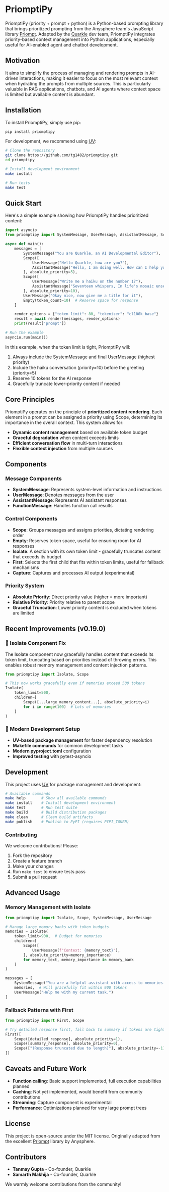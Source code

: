 # PriomptiPy

PriomptiPy (priority + prompt + python) is a Python-based prompting library that brings prioritized prompting from the Anysphere team's JavaScript library [Priompt](https://github.com/anysphere/priompt). Adapted by the [Quarkle](https://quarkle.ai) dev team, PriomptiPy integrates priority-based context management into Python applications, especially useful for AI-enabled agent and chatbot development.

## Motivation

It aims to simplify the process of managing and rendering prompts in AI-driven interactions, making it easier to focus on the most relevant context when hydrating the prompts from multiple sources. This is particularly valuable in RAG applications, chatbots, and AI agents where context space is limited but available content is abundant.

## Installation

To install PriomptiPy, simply use pip:

```bash
pip install priomptipy
```

For development, we recommend using [UV](https://github.com/astral-sh/uv):

```bash
# Clone the repository
git clone https://github.com/tg1482/priomptipy.git
cd priomptipy

# Install development environment
make install

# Run tests
make test
```

## Quick Start

Here's a simple example showing how PriomptiPy handles prioritized content:

```python
import asyncio
from priomptipy import SystemMessage, UserMessage, AssistantMessage, Scope, Empty, render

async def main():
    messages = [
        SystemMessage("You are Quarkle, an AI Developmental Editor"),
        Scope([
            UserMessage("Hello Quarkle, how are you?"),
            AssistantMessage("Hello, I am doing well. How can I help you?")
        ], absolute_priority=5),
        Scope([
            UserMessage("Write me a haiku on the number 17"),
            AssistantMessage("Seventeen whispers, In life's mosaic unseen, Quiet steps of time.")
        ], absolute_priority=10),
        UserMessage("Okay nice, now give me a title for it"),
        Empty(token_count=10)  # Reserve space for response
    ]

    render_options = {"token_limit": 80, "tokenizer": "cl100k_base"}
    result = await render(messages, render_options)
    print(result['prompt'])

# Run the example
asyncio.run(main())
```

In this example, when the token limit is tight, PriomptiPy will:

1. Always include the SystemMessage and final UserMessage (highest priority)
2. Include the haiku conversation (priority=10) before the greeting (priority=5)
3. Reserve 10 tokens for the AI response
4. Gracefully truncate lower-priority content if needed

## Core Principles

PriomptiPy operates on the principle of **prioritized content rendering**. Each element in a prompt can be assigned a priority using Scope, determining its importance in the overall context. This system allows for:

- **Dynamic content management** based on available token budget
- **Graceful degradation** when content exceeds limits
- **Efficient conversation flow** in multi-turn interactions
- **Flexible context injection** from multiple sources

## Components

### Message Components

- **SystemMessage**: Represents system-level information and instructions
- **UserMessage**: Denotes messages from the user
- **AssistantMessage**: Represents AI assistant responses
- **FunctionMessage**: Handles function call results

### Control Components

- **Scope**: Groups messages and assigns priorities, dictating rendering order
- **Empty**: Reserves token space, useful for ensuring room for AI responses
- **Isolate**: A section with its own token limit - gracefully truncates content that exceeds its budget
- **First**: Selects the first child that fits within token limits, useful for fallback mechanisms
- **Capture**: Captures and processes AI output (experimental)

### Priority System

- **Absolute Priority**: Direct priority value (higher = more important)
- **Relative Priority**: Priority relative to parent scope
- **Graceful Truncation**: Lower priority content is excluded when tokens are limited

## Recent Improvements (v0.19.0)

### 🎯 Isolate Component Fix

The Isolate component now gracefully handles content that exceeds its token limit, truncating based on priorities instead of throwing errors. This enables robust memory management and content injection patterns.

```python
from priomptipy import Isolate, Scope

# This now works gracefully even if memories exceed 500 tokens
Isolate(
    token_limit=500,
    children=[
        Scope([...large_memory_content...], absolute_priority=i)
        for i in range(100)  # Lots of memories
    ]
)
```

### 🚀 Modern Development Setup

- **UV-based package management** for faster dependency resolution
- **Makefile commands** for common development tasks
- **Modern pyproject.toml** configuration
- **Improved testing** with pytest-asyncio

## Development

This project uses [UV](https://github.com/astral-sh/uv) for package management and development:

```bash
# Available commands
make help       # Show all available commands
make install    # Install development environment
make test       # Run test suite
make build      # Build distribution packages
make clean      # Clean build artifacts
make publish    # Publish to PyPI (requires PYPI_TOKEN)
```

### Contributing

We welcome contributions! Please:

1. Fork the repository
2. Create a feature branch
3. Make your changes
4. Run `make test` to ensure tests pass
5. Submit a pull request

## Advanced Usage

### Memory Management with Isolate

```python
from priomptipy import Isolate, Scope, SystemMessage, UserMessage

# Manage large memory banks with token budgets
memories = Isolate(
    token_limit=900,  # Budget for memories
    children=[
        Scope([
            UserMessage(f"Context: {memory_text}"),
        ], absolute_priority=memory_importance)
        for memory_text, memory_importance in memory_bank
    ]
)

messages = [
    SystemMessage("You are a helpful assistant with access to memories."),
    memories,  # Will gracefully fit within 900 tokens
    UserMessage("Help me with my current task.")
]
```

### Fallback Patterns with First

```python
from priomptipy import First, Scope

# Try detailed response first, fall back to summary if tokens are tight
First([
    Scope([detailed_response], absolute_priority=1),
    Scope([summary_response], absolute_priority=0),
    Scope(["(Response truncated due to length)"], absolute_priority=-1)
])
```

## Caveats and Future Work

- **Function calling**: Basic support implemented, full execution capabilities planned
- **Caching**: Not yet implemented, would benefit from community contributions
- **Streaming**: Capture component is experimental
- **Performance**: Optimizations planned for very large prompt trees

## License

This project is open-source under the MIT license. Originally adapted from the excellent [Priompt](https://github.com/anysphere/priompt) library by Anysphere.

## Contributors

- **Tanmay Gupta** - Co-founder, Quarkle
- **Samarth Makhija** - Co-founder, Quarkle

We warmly welcome contributions from the community!
